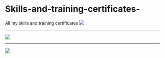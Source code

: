 # Skills-and-training-certificates-
All my skills and training certificates 
![](https://github.com/pzim-devdata/Skills-and-training-certificates-/blob/master/DATA%20developer/Attestation%20de%20fin%20de%20formation%20DDN.png)


------------------------------------------------


![](https://github.com/pzim-devdata/Skills-and-training-certificates-/blob/master/DATA%20developer/DEVELOPPER%20UNE%20BASE%20DE%20DONNEES.png)


------------------------------------------------


![](https://github.com/pzim-devdata/Skills-and-training-certificates-/blob/master/DATA%20developer/EXPLOITER%20UNE%20BASE%20DE%20DONNEES.png)
